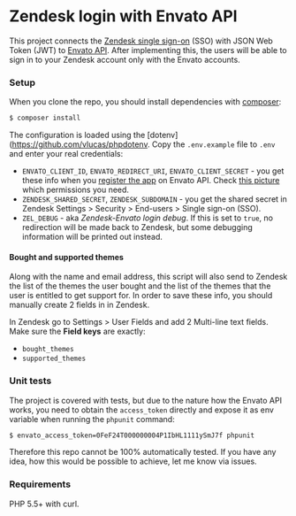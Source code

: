 Zendesk login with Envato API
=============================

This project connects the [Zendesk single sign-on](https://support.zendesk.com/hc/en-us/articles/203663816-Setting-up-single-sign-on-with-JWT-JSON-Web-Token-) (SSO) with JSON Web Token (JWT) to [Envato API](). After implementing this, the users will be able to sign in to your Zendesk account only with the Envato accounts.

### Setup

When you clone the repo, you should install dependencies with [composer](https://getcomposer.org/):

```bash
$ composer install
```

The configuration is loaded using the [dotenv](https://github.com/vlucas/phpdotenv. Copy the `.env.example` file to `.env` and enter your real credentials:

- `ENVATO_CLIENT_ID`, `ENVATO_REDIRECT_URI`, `ENVATO_CLIENT_SECRET` - you get these info when you [register the app](https://build.envato.com/my-apps/) on Envato API. Check [this picture](http://www.awesomescreenshot.com/image/1037426/ab483c503a64259dd8efe21b950a7aae) which permissions you need.
- `ZENDESK_SHARED_SECRET`, `ZENDESK_SUBDOMAIN` - you get the shared secret in Zendesk Settings > Security > End-users > Single sign-on (SSO).
- `ZEL_DEBUG` - aka *Zendesk-Envato login debug*. If this is set to `true`, no redirection will be made back to Zendesk, but some debugging information will be printed out instead.

#### Bought and supported themes

Along with the name and email address, this script will also send to Zendesk the list of the themes the user bought and the list of the themes that the user is entitled to get support for. In order to save these info, you should manually create 2 fields in in Zendesk.

In Zendesk go to Settings > User Fields and add 2 Multi-line text fields. Make sure the **Field keys** are exactly:

- `bought_themes`
- `supported_themes`

### Unit tests

The project is covered with tests, but due to the nature how the Envato API works, you need to obtain the `access_token` directly and expose it as env variable when running the `phpunit` command:

```bash
$ envato_access_token=0FeF24T000000004P1IbHL1111ySmJ7f phpunit
```

Therefore this repo cannot be 100% automatically tested. If you have any idea, how this would be possible to achieve, let me know via issues.

### Requirements

PHP 5.5+ with curl.
